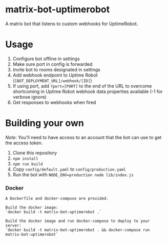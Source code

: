 # matrix-bot-uptimerobot

A matrix bot that listens to custom webhooks for UptimeRobot.

# Usage

1. Configure bot offline in settings
2. Make sure port in config is forwarded
3. Invite bot to rooms designated in settings
4. Add webhook endpoint to Uptime Robot (`[BOT_DEPLOYMENT_URL]/webhook/[ID]`)
5. If using port, add `?port=[PORT]` to the end of the URL to overcome shortcoming in Uptime Robot webhook data properties available (-1 for verbose ignore)
6. Get responses to webhooks when fired

# Building your own

*Note*: You'll need to have access to an account that the bot can use to get the access token.

1. Clone this repository
2. `npm install`
3. `npm run build`
4. Copy `config/default.yaml` to `config/production.yaml`
5. Run the bot with `NODE_ENV=production node lib/index.js`

### Docker

```
A Dockerfile and docker-compose are provided.

Build the docker image:
`docker build -t matrix-bot-uptimerobot .`

Build the docker image and run docker-compose to deploy to your server:
`docker build -t matrix-bot-uptimerobot . && docker-compose run matrix-bot-uptimerobot`
```
